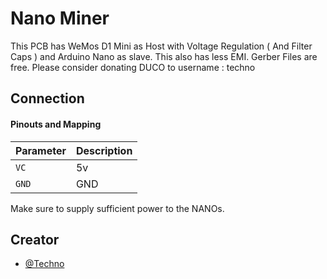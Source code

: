
# Nano Miner

This PCB has WeMos D1 Mini as Host with Voltage Regulation ( And Filter Caps ) and Arduino Nano as slave. This also has less EMI. Gerber Files are free.
Please consider donating DUCO to username : techno 


## Connection

#### Pinouts and Mapping



| Parameter | Description                |
| :-------- | :------------------------- |
| `VC` | 5v |
| `GND` |GND |

Make sure to supply sufficient power to the NANOs.





## Creator

- [@Techno](https://github.com/IM-TECHNO)

